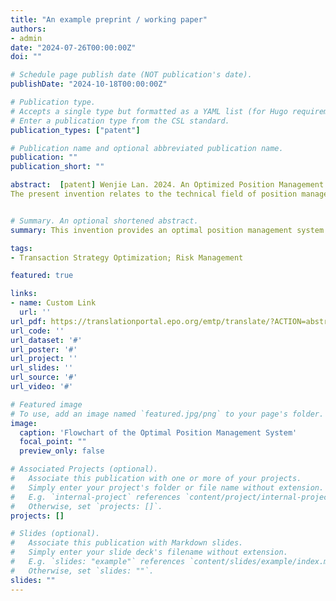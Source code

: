 ```yaml
---
title: "An example preprint / working paper"
authors:
- admin
date: "2024-07-26T00:00:00Z"
doi: ""

# Schedule page publish date (NOT publication's date).
publishDate: "2024-10-18T00:00:00Z"

# Publication type.
# Accepts a single type but formatted as a YAML list (for Hugo requirements).
# Enter a publication type from the CSL standard.
publication_types: ["patent"]

# Publication name and optional abbreviated publication name.
publication: ""
publication_short: ""

abstract:  [patent] Wenjie Lan. 2024. An Optimized Position Management Method and System. CN118799048A, filed July 26,2024, and published October 18 2024  \n       
The present invention relates to the technical field of position management, and in particular to an optimal position management method and system, comprising a service end, a management end, and a transaction end; the service end comprises a data acquisition module, an indicator processing module, a transaction strategy generation module, a sending module, a processing module, and a real-time monitoring module; the sending module sends the generated optimal transaction strategy to the management end, and the management end is used to approve the received optimal transaction strategy, generate corresponding approval information and send it to the service end; the processing module is used to identify the received approval information, identify the approved optimal transaction strategy and send the corresponding optimal transaction strategy to the transaction end; the transaction end is used to perform corresponding transaction operations according to the received optimal transaction strategy; the real-time monitoring module is used to monitor and judge the transaction operation in real time, judge whether the transaction operation is unreasonable, and if so, generate a corresponding alarm signal and send it to the transaction end.   


# Summary. An optional shortened abstract.
summary: This invention provides an optimal position management system comprising service, management, and transaction ends, enabling real-time strategy generation, approval, execution, and monitoring to ensure efficient and secure transaction operations with alarm mechanisms for irregularities.

tags:
- Transaction Strategy Optimization; Risk Management

featured: true

links:
- name: Custom Link
  url: ''
url_pdf: https://translationportal.epo.org/emtp/translate/?ACTION=abstract-retrieval&COUNTRY=CN&ENGINE=google&FORMAT=docdb&KIND=A&LOCALE=en_EP&NUMBER=118799048&SRCLANG=zh&TRGLANG=en
url_code: ''
url_dataset: '#'
url_poster: '#'
url_project: ''
url_slides: ''
url_source: '#'
url_video: '#'

# Featured image
# To use, add an image named `featured.jpg/png` to your page's folder. 
image:
  caption: 'Flowchart of the Optimal Position Management System'
  focal_point: ""
  preview_only: false

# Associated Projects (optional).
#   Associate this publication with one or more of your projects.
#   Simply enter your project's folder or file name without extension.
#   E.g. `internal-project` references `content/project/internal-project/index.md`.
#   Otherwise, set `projects: []`.
projects: []

# Slides (optional).
#   Associate this publication with Markdown slides.
#   Simply enter your slide deck's filename without extension.
#   E.g. `slides: "example"` references `content/slides/example/index.md`.
#   Otherwise, set `slides: ""`.
slides: ""
---
```


